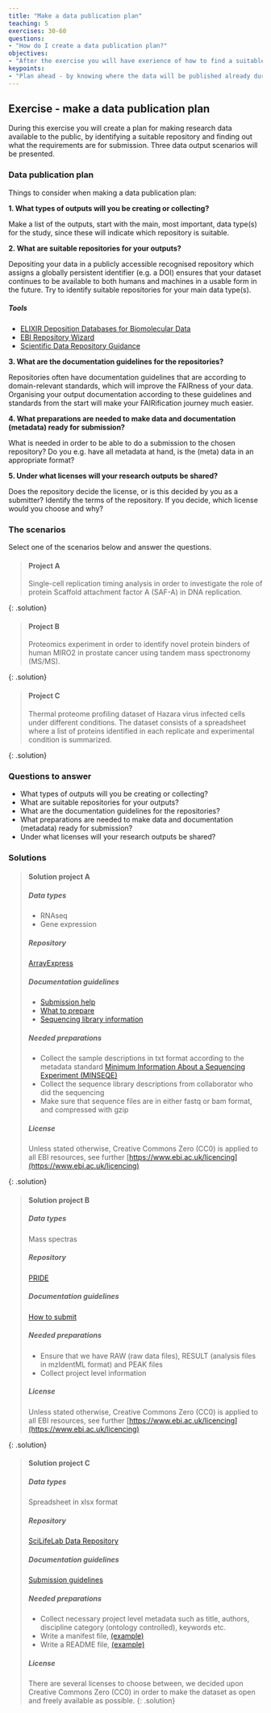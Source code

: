 ```yaml
---
title: "Make a data publication plan"
teaching: 5
exercises: 30-60
questions:
- "How do I create a data publication plan?"
objectives:
- "After the exercise you will have exerience of how to find a suitable repository, and to find out what is required for a submission"
keypoints:
- "Plan ahead - by knowing where the data will be published already during the project, the data and metadata can be formatted according to the repository's requirements, thus reducing the labour when submitting"
---
```

<!-- 
Present the exercise, purpose, how
Present expected outcome, how to create the plan
Present the 3 scenarios
Present solutions
-->
## Exercise - make a data publication plan
During this exercise you will create a plan for making research data available to the public, by identifying a suitable repository and finding out what the requirements are for submission. Three data output scenarios will be presented.

### Data publication plan
Things to consider when making a data publication plan:

**1. What types of outputs will you be creating or collecting?**

Make a list of the outputs, start with the main, most important, data type(s) for the study, since these will indicate which repository is suitable.

**2. What are suitable repositories for your outputs?**

Depositing your data in a publicly accessible recognised repository which assigns a globally persistent identifier (e.g. a DOI) ensures that your dataset continues to be available to both humans and machines in a usable form in the future.
Try to identify suitable repositories for your main data type(s).

##### Tools
* [ELIXIR Deposition Databases for Biomolecular Data](https://www.elixir-europe.org/platforms/data/elixir-deposition-databases)
* [EBI Repository Wizard](https://www.ebi.ac.uk/submission/)
* [Scientific Data Repository Guidance](https://www.nature.com/sdata/policies/repositories#life)

**3. What are the documentation guidelines for the repositories?**

Repositories often have documentation guidelines that are according to domain-relevant standards, which will improve the FAIRness of your data. Organising your output documentation according to these guidelines and standards from the start will make your FAIRification journey much easier.

**4. What preparations are needed to make data and documentation (metadata) ready for submission?**

What is needed in order to be able to do a submission to the chosen repository? Do you e.g. have all metadata at hand, is the (meta) data in an appropriate format?
<!-- not sure what we aim for in this section -->

**5. Under what licenses will your research outputs be shared?**

Does the repository decide the license, or is this decided by you as a submitter? Identify the terms of the repository. If you decide, which license would you choose and why?
<!-- is this accurate? -->

### The scenarios
Select one of the scenarios below and answer the questions.
<!-- for each project, present a brief description of the research question and the main outcomes; data types, excel sheets, analysis scripts? -->

> #### Project A <!-- ArrayExpress -->
> <!-- https://www.ebi.ac.uk/arrayexpress/experiments/E-MTAB-10234/ -->
> Single-cell replication timing analysis in order to investigate the role of protein Scaffold attachment factor A (SAF-A) in DNA replication.  
> <!-- details of output are needed, how ensure that ENA will not be the choice? we need some expression data -->
{: .solution}

> #### Project B <!-- PRIDE -->
> <!-- https://www.ebi.ac.uk/pride/archive/projects/PXD029490 -->
> Proteomics experiment in order to identify novel protein binders of human MIRO2 in prostate cancer using tandem mass spectronomy (MS/MS).
> <!-- keywords needed for the ENA repo wizard: protein data -> mass spectrometry -> proteomics -->
{: .solution}

> #### Project C <!-- SLL Figshare -->
> <!-- https://scilifelab.figshare.com/articles/dataset/Thermal_Proteome_Profiling_dataset_from_Hazara_virus_infected_SW13_cells_treated_with_DMSO_or_antiviral_inhibitor_20_M_TH6744_/13089023 -->
> Thermal proteome profiling dataset of Hazara virus infected cells under different conditions. The dataset consists of a spreadsheet where a list of proteins identified in each replicate and experimental condition is summarized. 
> <!-- how describe so that it indicates that a general purpose repo might be a good choice? --> 
{: .solution}

### Questions to answer
* What types of outputs will you be creating or collecting?
* What are suitable repositories for your outputs?
* What are the documentation guidelines for the repositories?  
* What preparations are needed to make data and documentation (metadata) ready for submission?
* Under what licenses will your research outputs be shared?

### Solutions
  > #### Solution project A <!-- ArrayExpress -->
  > ##### Data types
  > * RNAseq
  > * Gene expression
  >
  > ##### Repository 
  > [ArrayExpress](https://www.ebi.ac.uk/arrayexpress/)
  >
  > ##### Documentation guidelines
  > * [Submission help](https://www.ebi.ac.uk/arrayexpress/help/submissions_overview.html)
  > * [What to prepare](https://www.ebi.ac.uk/fg/annotare/help/what_to_submit.html#what_to_prepare)
  > * [Sequencing library information](https://www.ebi.ac.uk/fg/annotare/help/seq_lib_spec.html) 
  >
  > ##### Needed preparations
  > * Collect the sample descriptions in txt format according to the metadata standard [Minimum Information About a Sequencing Experiment (MINSEQE)](http://fged.org/projects/minseqe/)
  > * Collect the sequence library descriptions from collaborator who did the sequencing
  > * Make sure that sequence files are in either fastq or bam format, and compressed with gzip
  >
  > ##### License
  > Unless stated otherwise, Creative Commons Zero (CC0) is applied to all EBI resources, see further [https://www.ebi.ac.uk/licencing](https://www.ebi.ac.uk/licencing)
  >
  {: .solution}

  > #### Solution project B <!-- PRIDE -->
  > ##### Data types
  > Mass spectras
  >
  > ##### Repository 
  > [PRIDE](https://www.ebi.ac.uk/pride/)
  >
  > ##### Documentation guidelines
  > [How to submit](https://www.ebi.ac.uk/pride/markdownpage/submitdatapage#prepare_submission)
  >
  > ##### Needed preparations
  > * Ensure that we have RAW (raw data files), RESULT (analysis files in mzIdentML format) and PEAK files
  > * Collect project level information
  > <!-- what else? -->
  >
  > ##### License
  > Unless stated otherwise, Creative Commons Zero (CC0) is applied to all EBI resources, see further [https://www.ebi.ac.uk/licencing](https://www.ebi.ac.uk/licencing)
  > 
  {: .solution}

  > #### Solution project C <!-- SLL Figshare -->
  > ##### Data types
  > Spreadsheet in xlsx format
  >
  > ##### Repository 
  > [SciLifeLab Data Repository](https://scilifelab.figshare.com/)
  >
  > ##### Documentation guidelines
  > [Submission guidelines](https://www.scilifelab.se/data/repository/submission/)
  >
  > ##### Needed preparations
  > * Collect necessary project level metadata such as title, authors, discipline category (ontology controlled), keywords etc.
  > * Write a manifest file, [(example)](https://www.scilifelab.se/wp-content/uploads/2021/10/MANIFEST.txt)
  > * Write a README file, [(example)](https://www.scilifelab.se/wp-content/uploads/2021/10/README-1.txt)
  >
  > ##### License
  > There are several licenses to choose between, we decided upon Creative Commons Zero (CC0) in order to make the dataset as open and freely available as possible. 
  {: .solution}

